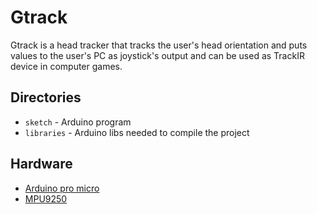 # Gtrack

Gtrack is a head tracker that tracks the user's head orientation and puts values to the user's PC as joystick's output and can be used as TrackIR device in computer games.

## Directories

* `sketch` - Arduino program
* `libraries` - Arduino libs needed to compile the project

## Hardware

* [Arduino pro micro](https://www.sparkfun.com/products/12640)
* [MPU9250](https://www.invensense.com/products/motion-tracking/9-axis/mpu-9250/)
